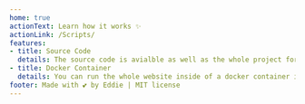 ```yaml
---
home: true
actionText: Learn how it works ✨
actionLink: /Scripts/
features:
- title: Source Code
  details: The source code is avialble as well as the whole project for the website and game
- title: Docker Container
  details: You can run the whole website inside of a docker container if you want to. Look at the section how to use.
footer: Made with 💕 by Eddie | MIT license 
---
```


